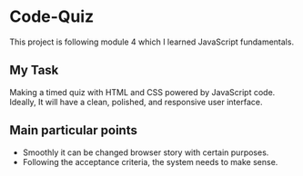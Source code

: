 # Code-Quiz
This project is following module 4 which I learned JavaScript fundamentals.

## My Task
Making a timed quiz with HTML and CSS powered by JavaScript code. Ideally, It will have a clean, polished, and responsive user interface.

## Main particular points
* Smoothly it can be changed browser story with certain purposes.    
* Following the acceptance criteria, the system needs to make sense. 